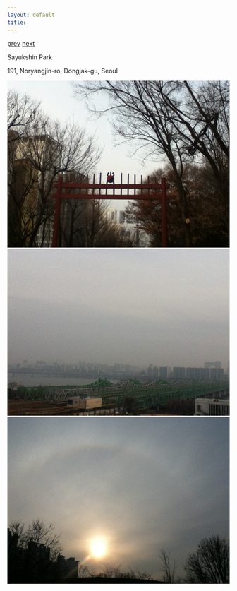 ```yaml
---
layout: default
title: 
---
```


[prev](./february) [next](./april)

Sayukshin Park

191, Noryangjin-ro, Dongjak-gu, Seoul

<img src="./data/3/1.jpeg" alt="">

<img src="./data/3/2.jpeg" alt="">

<img src="./data/3/3.jpeg" alt="">
